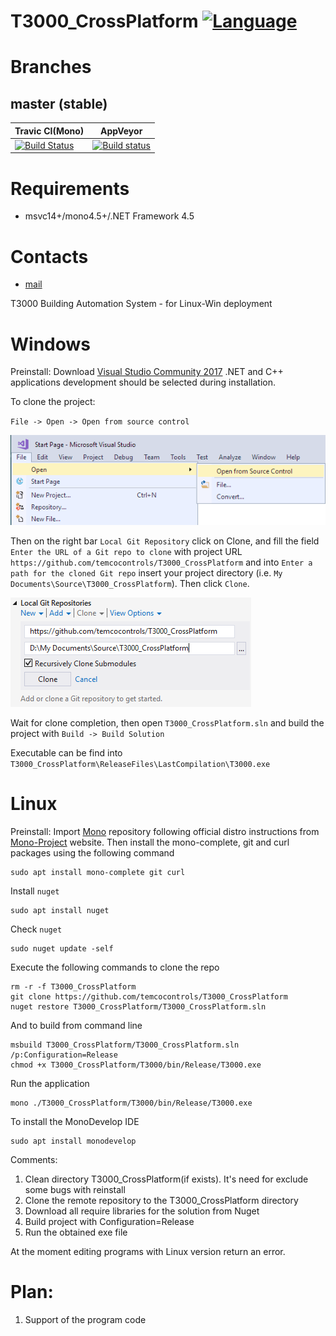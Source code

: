 # T3000_CrossPlatform [![Language](https://img.shields.io/badge/language-C%23-blue.svg?style=flat-square)](https://github.com/temcocontrols/T3000_CrossPlatform/search?l=C%23)

Branches
========

master (stable)
---------------
Travic CI(Mono) | AppVeyor
--------------- | -------------
[![Build Status](https://api.travis-ci.org/temcocontrols/T3000_CrossPlatform.svg?branch=master)](https://travis-ci.org/temcocontrols/T3000_CrossPlatform) | [![Build status](https://ci.appveyor.com/api/projects/status/9ggbaqrus1tr2ub4/branch/master?svg=true)](https://ci.appveyor.com/project/MauriceDuteau/t3000-crossplatform/branch/master)

# Requirements
+ msvc14+/mono4.5+/.NET Framework 4.5

# Contacts
* [mail](mailto:register3@temcocontrols.com)

T3000 Building Automation System - for Linux-Win deployment

# Windows

Preinstall:
Download [Visual Studio Community 2017](https://visualstudio.microsoft.com/it/free-developer-offers/) .NET and C++ applications development should be selected during installation.

To clone the project:

`File -> Open -> Open from source control`

![File>Open>Open from source](/Documentation/open_from_source.png)

Then on the right bar `Local Git Repository` click on Clone, and fill the field `Enter the URL of a Git repo to clone` with project URL `https://github.com/temcocontrols/T3000_CrossPlatform` and into `Enter a path for the cloned Git repo` insert your project directory (i.e. `My Documents\Source\T3000_CrossPlatform`). Then click `Clone`.

![Clone Repository](/Documentation/clone_git.png)

Wait for clone completion, then open `T3000_CrossPlatform.sln` and build the project with `Build -> Build Solution`

Executable can be find into `T3000_CrossPlatform\ReleaseFiles\LastCompilation\T3000.exe`


# Linux

Preinstall:
Import [Mono](https://en.wikipedia.org/wiki/Mono_(software)) repository following official distro instructions from [Mono-Project](https://www.mono-project.com/download/stable/#download-lin) website. Then install the mono-complete, git and curl packages using the following command

```
sudo apt install mono-complete git curl
```
Install `nuget`
```
sudo apt install nuget
```
Check `nuget`
```
sudo nuget update -self
```
Execute the following commands to clone the repo
```
rm -r -f T3000_CrossPlatform
git clone https://github.com/temcocontrols/T3000_CrossPlatform
nuget restore T3000_CrossPlatform/T3000_CrossPlatform.sln
```
And to build from command line
```
msbuild T3000_CrossPlatform/T3000_CrossPlatform.sln /p:Configuration=Release
chmod +x T3000_CrossPlatform/T3000/bin/Release/T3000.exe
```
Run the application
```
mono ./T3000_CrossPlatform/T3000/bin/Release/T3000.exe
```
To install the MonoDevelop IDE
```
sudo apt install monodevelop
```
Comments:
1. Clean directory T3000_CrossPlatform(if exists). It's need for exclude some bugs with reinstall
2. Clone the remote repository to the T3000_CrossPlatform directory
3. Download all require libraries for the solution from Nuget
4. Build project with Configuration=Release
5. Run the obtained exe file

At the moment editing programs with Linux version return an error.

# Plan:

1. Support of the program code
